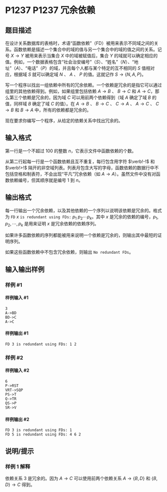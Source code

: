 # P1237 P1237 冗余依赖

## 题目描述

在设计关系数据库的表格时，术语“函数依赖”（FD）被用来表示不同域之间的关系。函数依赖是描述一个集合中的域的值与另一个集合中的域的值之间的关系。记号 $X \to Y$ 被用来表示当集合 $X$ 中的域被赋值后，集合 $Y$ 的域就可以确定相应的值。例如，一个数据表格包含“社会治安编号”（$S$）、“姓名”（$N$）、“地址”（$A$）、“电话”（$P$）的域，并且每个人都与某个特定的互不相同的 $S$ 值相对应，根据域 $S$ 就可以确定域 $N$ 、 $A$ 、 $P$ 的值。这就记作 $S \to \{N,A,P\}$。

写一个程序以找出一组依赖中所有的冗余依赖。一个依赖是冗余的是指它可以通过组里的其他依赖得到。例如，如果组里包括依赖 $A \to B$ 、 $B \to C$ 和 $A \to C$，那么第三个依赖是冗余的，因为域 $C$ 可以用前两个依赖得到（域 $A$ 确定了域 $B$ 的值，同样域 $B$ 确定了域 $C$ 的值）。在 $A \to B$ 、 $B \to C$ 、 $C \to A$ 、 $A \to C$ 、 $C \to B$ 和 $B \to A$ 中，所有的依赖都是冗余的。

现在要求你编写一个程序，从给定的依赖关系中找出冗余的。

## 输入格式

第一行是一个不超过 $100$ 的整数 $n$，它表示文件中函数依赖的个数。

从第二行起每一行是一个函数依赖且互不重复，每行包含用字符 $\verb!-!$ 和 $\verb!>!$ 隔开的非空域列表。列表月包含大写的字母，函数依赖的数据行中不包括空格和制表符，不会出现“平凡”冗余依赖（如 $A \to A$）。虽然文件中没有对函数依赖编号，但其顺序就是编号 $1$ 到 $n$。

## 输出格式

每一行输出一个冗余依赖，以及其他依赖的一个序列以说明该依赖是冗余的。格式为 $\texttt{FD}\ x\ \texttt{is redundant using FDs:}\ p_1\ p_2 \cdots p_k$。其中 $x$ 是冗余的依赖的编号，$p_1,p_2,\cdots,p_k$ 是用来证明 $x$ 是冗余依赖的依赖序列。

如果许多函数依赖的序列都能被用来说明一个依赖是冗余的，则输出其中最短的证明序列。

如果这些函数依赖中不包含冗余依赖，则输出 `No redundant FDs`。


## 输入输出样例

### 样例 #1

#### 样例输入 #1

```
3
A->BD
BD->C
A->C
```

#### 样例输出 #1

```
FD 3 is redundant using FDs: 1 2
```

### 样例 #2

#### 样例输入 #2

```
6
P->RST
VRT->SQP
PS->T
Q->TR
QS->P
SR->V
```

#### 样例输出 #2

```
FD 3 is redundant using FDs: 1
FD 5 is redundant using FDs: 4 6 2
```

## 说明/提示

### 样例 1 解释

依赖关系 $3$ 是冗余的。因为 $A\to C$ 可以使用前两个依赖关系 $A\to \{B,D\}$ 和 $\{B, D\}\to C$ 得到。
